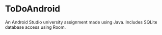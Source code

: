 # ToDoAndroid
An Android Studio university assignment made using Java. Includes SQLite database access using Room.
